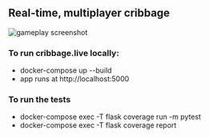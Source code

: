 ## Real-time, multiplayer cribbage
![gameplay screenshot](https://i.imgur.com/7RD8J4p.png)

### To run cribbage.live locally:
* docker-compose up --build
* app runs at http://localhost:5000

### To run the tests
* docker-compose exec -T flask coverage run -m  pytest
* docker-compose exec -T flask coverage report
